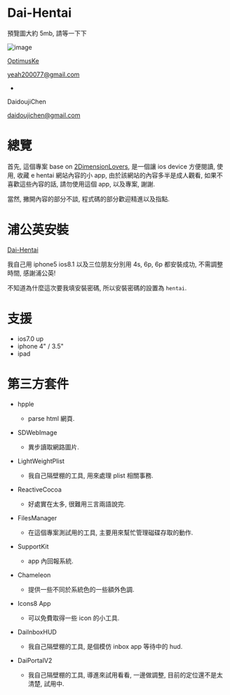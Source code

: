 Dai-Hentai
======
預覽圖大約 5mb, 請等一下下

![image](https://s3-ap-northeast-1.amazonaws.com/daidoujiminecraft/Daidouji/Dai-Hentai_20141030.gif)

[OptimusKe](https://github.com/OptimusKe)

yeah200077@gmail.com

+

DaidoujiChen

daidoujichen@gmail.com

總覽
======
首先, 這個專案 base on [2DimensionLovers](https://github.com/2DimensionLovers/e-Hentai), 是一個讓 ios device 方便閱讀, 使用, 收藏 e hentai 網站內容的小 app, 由於該網站的內容多半是成人觀看, 如果不喜歡這些內容的話, 請勿使用這個 app, 以及專案, 謝謝.

當然, 撇開內容的部分不談, 程式碼的部分歡迎精進以及指點.

浦公英安裝
======
[Dai-Hentai](http://www.pgyer.com/DaiHentai)

我自己用 iphone5 ios8.1 以及三位朋友分別用 4s, 6p, 6p 都安裝成功, 不需調整時間, 感謝浦公英!

不知道為什麼這次要我填安裝密碼, 所以安裝密碼的設置為 `hentai`.

支援
======
- ios7.0 up
- iphone 4" / 3.5"
- ipad

第三方套件
======

- hpple
  - parse html 網頁.

- SDWebImage
  - 異步讀取網路圖片.
  
- LightWeightPlist
  - 我自己隔壁棚的工具, 用來處理 plist 相關事務.

- ReactiveCocoa
  - 好處實在太多, 很難用三言兩語說完.

- FilesManager
  - 在這個專案測試用的工具, 主要用來幫忙管理磁碟存取的動作.

- SupportKit
  - app 內回報系統.

- Chameleon
  - 提供一些不同於系統色的一些額外色調.

- Icons8 App
  - 可以免費取得一些 icon 的小工具.

- DaiInboxHUD
  - 我自己隔壁棚的工具, 是個模仿 inbox app 等待中的 hud.

- DaiPortalV2
  - 我自己隔壁棚的工具, 導進來試用看看, 一邊做調整, 目前的定位還不是太清楚, 試用中.
